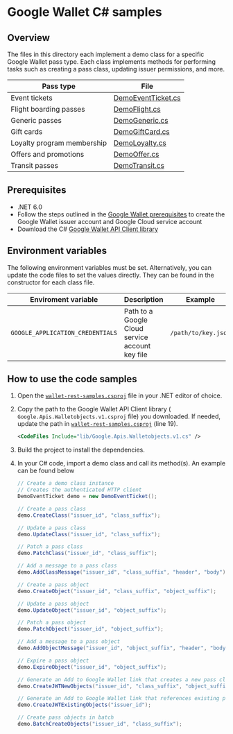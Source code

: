 # Google Wallet C# samples

## Overview

The files in this directory each implement a demo class for a specific Google
Wallet pass type. Each class implements methods for performing tasks such as
creating a pass class, updating issuer permissions, and more.

| Pass type                  | File                                       |
|----------------------------|--------------------------------------------|
| Event tickets              | [DemoEventTicket.cs](./DemoEventTicket.cs) |
| Flight boarding passes     | [DemoFlight.cs](./DemoFlight.cs)           |
| Generic passes             | [DemoGeneric.cs](./DemoGeneric.cs)         |
| Gift cards                 | [DemoGiftCard.cs](./DemoGiftCard.cs)       |
| Loyalty program membership | [DemoLoyalty.cs](./DemoLoyalty.cs)         |
| Offers and promotions      | [DemoOffer.cs](./DemoOffer.cs)             |
| Transit passes             | [DemoTransit.cs](./DemoTransit.cs)         |

## Prerequisites

*   .NET 6.0
*   Follow the steps outlined in the
    [Google Wallet prerequisites](https://developers.google.com/wallet/generic/web/prerequisites)
    to create the Google Wallet issuer account and Google Cloud service account
*   Download the C#
    [Google Wallet API Client library](https://developers.google.com/wallet/generic/resources/libraries#c)

## Environment variables

The following environment variables must be set. Alternatively, you can update
the code files to set the values directly. They can be found in the constructor
for each class file.

| Enviroment variable              | Description                                     | Example             |
|----------------------------------|-------------------------------------------------|---------------------|
| `GOOGLE_APPLICATION_CREDENTIALS` | Path to a Google Cloud service account key file | `/path/to/key.json` |

## How to use the code samples

1.  Open the [`wallet-rest-samples.csproj`](./wallet-rest-samples.csproj) file
    in your .NET editor of choice.
2.  Copy the path to the Google Wallet API Client library (
    `Google.Apis.Walletobjects.v1.csproj` file) you downloaded. If needed, update
    the path in [`wallet-rest-samples.csproj`](./wallet-rest-samples.csproj) (line
    19).

    ```xml
    <CodeFiles Include="lib/Google.Apis.Walletobjects.v1.cs" />
    ```

3.  Build the project to install the dependencies.
4.  In your C# code, import a demo class and call its method(s). An example
    can be found below

    ```csharp
    // Create a demo class instance
    // Creates the authenticated HTTP client
    DemoEventTicket demo = new DemoEventTicket();

    // Create a pass class
    demo.CreateClass("issuer_id", "class_suffix");

    // Update a pass class
    demo.UpdateClass("issuer_id", "class_suffix");

    // Patch a pass class
    demo.PatchClass("issuer_id", "class_suffix");

    // Add a message to a pass class
    demo.AddClassMessage("issuer_id", "class_suffix", "header", "body");

    // Create a pass object
    demo.CreateObject("issuer_id", "class_suffix", "object_suffix");

    // Update a pass object
    demo.UpdateObject("issuer_id", "object_suffix");

    // Patch a pass object
    demo.PatchObject("issuer_id", "object_suffix");

    // Add a message to a pass object
    demo.AddObjectMessage("issuer_id", "object_suffix", "header", "body");

    // Expire a pass object
    demo.ExpireObject("issuer_id", "object_suffix");

    // Generate an Add to Google Wallet link that creates a new pass class and object
    demo.CreateJWTNewObjects("issuer_id", "class_suffix", "object_suffix");

    // Generate an Add to Google Wallet link that references existing pass object(s)
    demo.CreateJWTExistingObjects("issuer_id");

    // Create pass objects in batch
    demo.BatchCreateObjects("issuer_id", "class_suffix");
    ```
